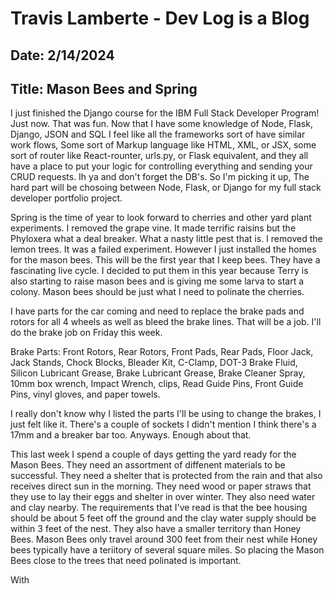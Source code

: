 # Travis Lamberte - Dev Log is a Blog

## Date: 2/14/2024

## Title: Mason Bees and Spring

I just finished the Django course for the IBM Full Stack Developer Program! Just now. That was fun. Now that I have some knowledge of Node, Flask, Django, JSON and SQL I feel like all the frameworks sort of have similar work flows, Some sort of Markup language like HTML, XML, or JSX, some sort of router like React-rounter, urls.py, or Flask equivalent, and they all have a place to put your logic for controlling everything and sending your CRUD requests. Ih ya and don't forget the DB's. So I'm picking it up, The hard part will be chosoing between Node, Flask, or Django for my full stack developer portfolio project.

Spring is the time of year to look forward to cherries and other yard plant experiments. I removed the grape vine. It made terrific raisins but the Phyloxera what a deal breaker. What a nasty little pest that is. I removed the lemon trees. It was a failed experiment. However I just installed the homes for the mason bees. This will be the first year that I keep bees. They have a fascinating live cycle. I decided to put them in this year because Terry is also starting to raise mason bees and is giving me some larva to start a colony. Mason bees should be just what I need to polinate the cherries.

I have parts for the car coming and need to replace the brake pads and rotors for all 4 wheels as well as bleed the brake lines. That will be a job. I'll do the brake job on Friday this week.

Brake Parts: Front Rotors, Rear Rotors, Front Pads, Rear Pads, Floor Jack, Jack Stands, Chock Blocks, Bleader Kit, C-Clamp, DOT-3 Brake Fluid, Silicon Lubricant Grease, Brake Lubricant Grease, Brake Cleaner Spray, 10mm box wrench, Impact Wrench, clips, Read Guide Pins, Front Guide Pins, vinyl gloves, and paper towels.

I really don't know why I listed the parts I'll be using to change the brakes, I just felt like it. There's a couple of sockets I didn't mention I think there's a 17mm and a breaker bar too. Anyways. Enough about that.

This last week I spend a couple of days getting the yard ready for the Mason Bees. They need an assortment of diffenent materials to be successful. They need a shelter that is protected from the rain and that also receives direct sun in the morning. They need wood or paper straws that they use to lay their eggs and shelter in over winter. They also need water and clay nearby. The requirements that I've read is that the bee housing should be about 5 feet off the ground and the clay water supply should be within 3 feet of the nest. They also have a smaller territory than Honey Bees. Mason Bees only travel around 300 feet from their nest while Honey bees typically have a teriitory of several square miles. So placing the Mason Bees close to the trees that need polinated is important.

With
